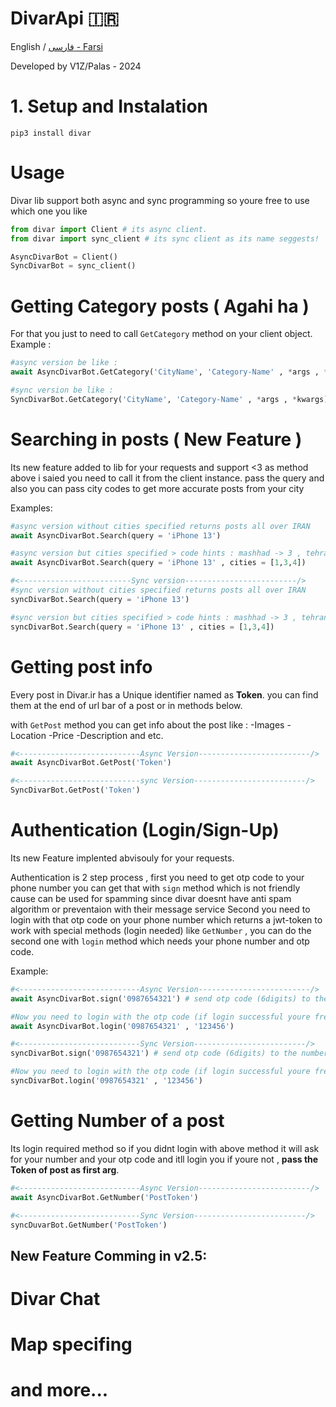 # DivarApi 🇮🇷

English / [فارسی - Farsi](README_fa.md)

Developed by V1Z/Palas - 2024

# 1. Setup and Instalation
```
pip3 install divar
```

# Usage
Divar lib support both async and sync programming so youre free to use which one you like

```python
from divar import Client # its async client.
from divar import sync_client # its sync client as its name seggests!

AsyncDivarBot = Client()
SyncDivarBot = sync_client()
```

# Getting Category posts ( Agahi ha )
For that you just to need to call `GetCategory` method on your client object.
Example : 
```python
#async version be like :
await AsyncDivarBot.GetCategory('CityName', 'Category-Name' , *args , *kwargs)

#sync version be like :
SyncDivarBot.GetCategory('CityName', 'Category-Name' , *args , *kwargs)
```

# Searching in posts ( New Feature )
Its new feature added to lib for your requests and support <3
as method above i saied you need to call it from the client instance.
pass the query and also you can pass city codes to get more accurate posts from your city

Examples:
```python
#async version without cities specified returns posts all over IRAN 
await AsyncDivarBot.Search(query = 'iPhone 13')

#async version but cities specified > code hints : mashhad -> 3 , tehran -> 1 , isfahan -> 4
await AsyncDivarBot.Search(query = 'iPhone 13' , cities = [1,3,4])

#<-------------------------Sync version-------------------------/>
#sync version without cities specified returns posts all over IRAN 
syncDivarBot.Search(query = 'iPhone 13')

#sync version but cities specified > code hints : mashhad -> 3 , tehran -> 1 , isfahan -> 4
syncDivarBot.Search(query = 'iPhone 13' , cities = [1,3,4])
```

# Getting post info
Every post in Divar.ir has a Unique identifier named as **Token**.
you can find them at the end of url bar of a post or in methods below.

with `GetPost` method you can get info about the post like :
-Images
-Location
-Price
-Description
and etc.
```python
#<---------------------------Async Version-------------------------/>
await AsyncDivarBot.GetPost('Token')

#<---------------------------sync Version-------------------------/>
SyncDivarBot.GetPost('Token')
```

# Authentication (Login/Sign-Up)
Its new Feature implented abvisouly for your requests. 

Authentication is 2 step process , first you need to get otp code to your phone number
you can get that with `sign` method which is not friendly cause can be used for spamming since 
divar doesnt have anti spam algorithm or preventaion with their message service 
Second you need to login with that otp code on your phone number which returns a jwt-token to 
work with special methods (login needed) like `GetNumber` , you can do the second one with 
`login` method which needs your phone number and otp code.

Example:
```python
#<---------------------------Async Version-------------------------/>
await AsyncDivarBot.sign('0987654321') # send otp code (6digits) to the number if returns True else Flase.

#Now you need to login with the otp code (if login successful youre free to use special methods i said above)
await AsyncDivarBot.login('0987654321' , '123456')

#<---------------------------Sync Version-------------------------/>
syncDivarBot.sign('0987654321') # send otp code (6digits) to the number if returns True else Flase.

#Now you need to login with the otp code (if login successful youre free to use special methods i said above)
syncDivarBot.login('0987654321' , '123456')
```

# Getting Number of a post
Its login required method so if you didnt login with above method it will ask for your number 
and your otp code and itll login you if youre not , **pass the Token of post as first arg**.

```python
#<---------------------------Async Version-------------------------/>
await AsyncDivarBot.GetNumber('PostToken')

#<---------------------------Sync Version-------------------------/>
syncDuvarBot.GetNumber('PostToken')
```

## New Feature Comming in v2.5:
# Divar Chat 
# Map specifing
# and more...
